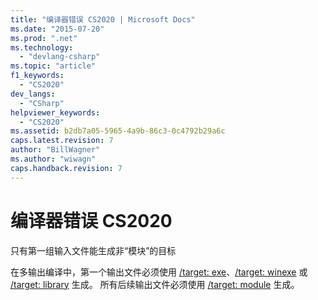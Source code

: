 ```yaml
---
title: "编译器错误 CS2020 | Microsoft Docs"
ms.date: "2015-07-20"
ms.prod: ".net"
ms.technology: 
  - "devlang-csharp"
ms.topic: "article"
f1_keywords: 
  - "CS2020"
dev_langs: 
  - "CSharp"
helpviewer_keywords: 
  - "CS2020"
ms.assetid: b2db7a05-5965-4a9b-86c3-0c4792b29a6c
caps.latest.revision: 7
author: "BillWagner"
ms.author: "wiwagn"
caps.handback.revision: 7
---
```

# 编译器错误 CS2020
只有第一组输入文件能生成非“模块”的目标  
  
 在多输出编译中，第一个输出文件必须使用 [\/target: exe](../../csharp/language-reference/compiler-options/target-exe-compiler-option.md)、[\/target: winexe](../../csharp/language-reference/compiler-options/target-winexe-compiler-option.md) 或 [\/target: library](../../csharp/language-reference/compiler-options/target-library-compiler-option.md) 生成。 所有后续输出文件必须使用 [\/target: module](../../csharp/language-reference/compiler-options/target-module-compiler-option.md) 生成。